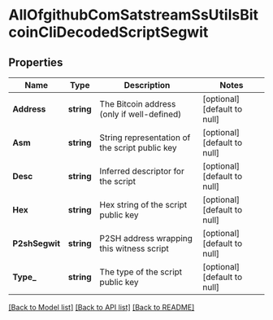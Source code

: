 # AllOfgithubComSatstreamSsUtilsBitcoinCliDecodedScriptSegwit

## Properties
Name | Type | Description | Notes
------------ | ------------- | ------------- | -------------
**Address** | **string** | The Bitcoin address (only if well-defined) | [optional] [default to null]
**Asm** | **string** | String representation of the script public key | [optional] [default to null]
**Desc** | **string** | Inferred descriptor for the script | [optional] [default to null]
**Hex** | **string** | Hex string of the script public key | [optional] [default to null]
**P2shSegwit** | **string** | P2SH address wrapping this witness script | [optional] [default to null]
**Type_** | **string** | The type of the script public key | [optional] [default to null]

[[Back to Model list]](../README.md#documentation-for-models) [[Back to API list]](../README.md#documentation-for-api-endpoints) [[Back to README]](../README.md)


